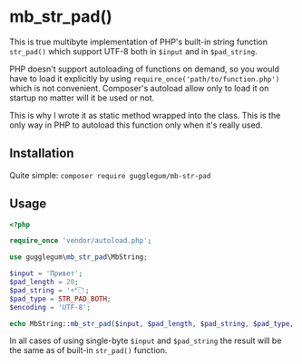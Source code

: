 # mb_str_pad()

This is true multibyte implementation of PHP's built-in string function `str_pad()` which support UTF-8 both in `$input` and in `$pad_string`.

PHP doesn't support autoloading of functions on demand, so you would have to load it explicitly by using `require_once('path/to/function.php')` which is not convenient. Composer's autoload allow only to load it on startup no matter will it be used or not.

This is why I wrote it as static method wrapped into the class. This is the only way in PHP to autoload this function only when it's really used.

## Installation

Quite simple: `composer require gugglegum/mb-str-pad`

## Usage

```php
<?php

require_once 'vendor/autoload.php';

use gugglegum\mb_str_pad\MbString;

$input = 'Привет'; 
$pad_length = 20; 
$pad_string = '÷˟‾҈';
$pad_type = STR_PAD_BOTH;
$encoding = 'UTF-8';

echo MbString::mb_str_pad($input, $pad_length, $pad_string, $pad_type, $encoding);
```

In all cases of using single-byte `$input` and `$pad_string` the result will be the same as of built-in `str_pad()` function.
